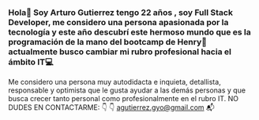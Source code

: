 ### Hola👋 Soy Arturo Gutierrez tengo 22 años , soy Full Stack Developer, me considero una persona apasionada por la tecnología y este año descubrí este hermoso mundo que es la programación de la mano del bootcamp de Henry💛 actualmente busco cambiar mi rubro profesional hacia el ámbito IT💻
Me considero una persona muy autodidacta e inquieta, detallista, responsable y optimista que le gusta ayudar a las demás personas y que busca crecer tanto personal como profesionalmente en el rubro IT.
NO DUDES EN CONTACTARME:
👇 👇
agutierrez.gyo@gmail.com 📬

